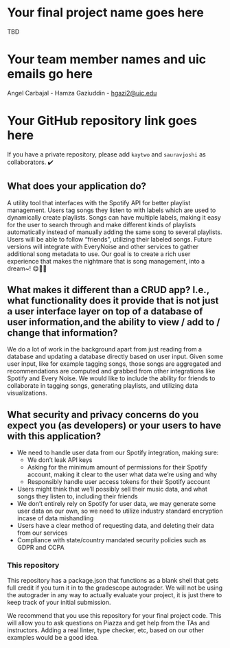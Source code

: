 # Your final project name goes here
TBD
# Your team member names and uic emails go here
Angel Carbajal -
Hamza Gaziuddin - hgazi2@uic.edu
# Your GitHub repository link goes here
If you have a private repository, please add `kaytwo` and `sauravjoshi` as collaborators. ✔️

## What does your application do?
A utility tool that interfaces with the Spotify API for better playlist management. Users tag songs they listen to with labels which are used to dynamically create playlists. Songs can have multiple labels, making it easy for the user to search through and make different kinds of playlists automatically instead of manually adding the same song to several playlists. Users will be able to follow “friends”, utilizing their labeled songs. Future versions will integrate with EveryNoise and other services to gather additional song metadata to use. Our goal is to create a rich user experience that makes the nightmare that is song management, into a dream~! 😋🌌🎶

## What makes it different than a CRUD app? I.e., what functionality does it provide that is not just a user interface layer on top of a database of user information,and the ability to view / add to / change that information?
We do a lot of work in the background apart from just reading from a database and updating a database directly based on user input. Given some user input, like for example tagging songs, those songs are aggregated and recommendations are computed and grabbed from other integrations like Spotify and Every Noise. We would like to include the ability for friends to collaborate in tagging songs, generating playlists, and utilizing data visualizations.

## What security and privacy concerns do you expect you (as developers) or your users to have with this application?
- We need to handle user data from our Spotify integration, making sure:
  - We don’t leak API keys
  - Asking for the minimum amount of permissions for their Spotify account, making it clear to the user what data we’re using and why
  - Responsibly handle user access tokens for their Spotify account
- Users might think that we’ll possibly sell their music data, and what songs they listen to, including their friends
- We don’t entirely rely on Spotify for user data, we may generate some user data on our own, so we need to utilize industry standard encryption incase of data mishandling
- Users have a clear method of requesting data, and deleting their data from our services
- Compliance with state/country mandated security policies such as GDPR and CCPA


### This repository

This repository has a package.json that functions as a blank shell that gets full credit if you turn it in to the gradescope autograder. We will not be using the autograder in any way to actually evaluate your project, it is just there to keep track of your initial submission.

We recommend that you use this repository for your final project code. This will allow you to ask questions on Piazza and get help from the TAs and instructors. Adding a real linter, type checker, etc, based on our other examples would be a good idea.
